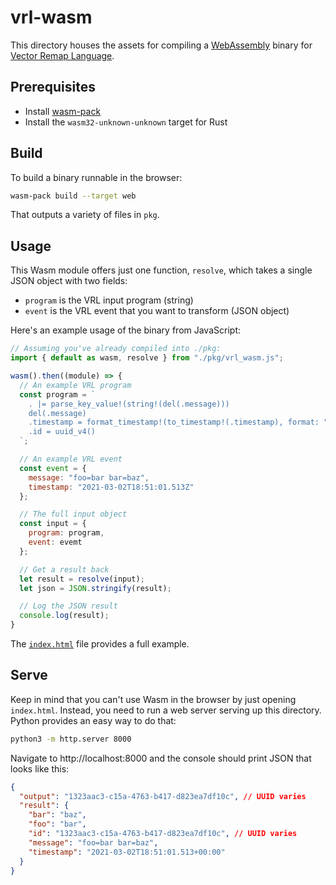 # vrl-wasm

This directory houses the assets for compiling a [WebAssembly][wasm] binary for [Vector Remap Language][vrl].

## Prerequisites

* Install [wasm-pack]
* Install the `wasm32-unknown-unknown` target for Rust

## Build

To build a binary runnable in the browser:

```bash
wasm-pack build --target web
```

That outputs a variety of files in `pkg`.

## Usage

This Wasm module offers just one function, `resolve`, which takes a single JSON object with two fields:

* `program` is the VRL input program (string)
* `event` is the VRL event that you want to transform (JSON object)

Here's an example usage of the binary from JavaScript:

```javascript
// Assuming you've already compiled into ./pkg:
import { default as wasm, resolve } from "./pkg/vrl_wasm.js";

wasm().then((module) => {
  // An example VRL program
  const program = `
    . |= parse_key_value!(string!(del(.message)))
    del(.message)
    .timestamp = format_timestamp!(to_timestamp!(.timestamp), format: "%+")
    .id = uuid_v4()
  `;

  // An example VRL event
  const event = {
    message: "foo=bar bar=baz",
    timestamp: "2021-03-02T18:51:01.513Z"
  };

  // The full input object
  const input = {
    program: program,
    event: evemt
  };

  // Get a result back
  let result = resolve(input);
  let json = JSON.stringify(result);

  // Log the JSON result
  console.log(result);
}
```

The [`index.html`][html] file provides a full example.

## Serve

Keep in mind that you can't use Wasm in the browser by just opening `index.html`. Instead, you need
to run a web server serving up this directory. Python provides an easy way to do that:

```bash
python3 -m http.server 8000
```

Navigate to http://localhost:8000 and the console should print JSON that looks like this:

```json
{
  "output": "1323aac3-c15a-4763-b417-d823ea7df10c", // UUID varies
  "result": {
    "bar": "baz",
    "foo": "bar",
    "id": "1323aac3-c15a-4763-b417-d823ea7df10c", // UUID varies
    "message": "foo=bar bar=baz",
    "timestamp": "2021-03-02T18:51:01.513+00:00"
  }
}
```

[html]: ./index.html
[vrl]: https://vrl.dev
[wasm]: https://webassembly.org
[wasm-pack]: https://github.com/rustwasm/wasm-pack
